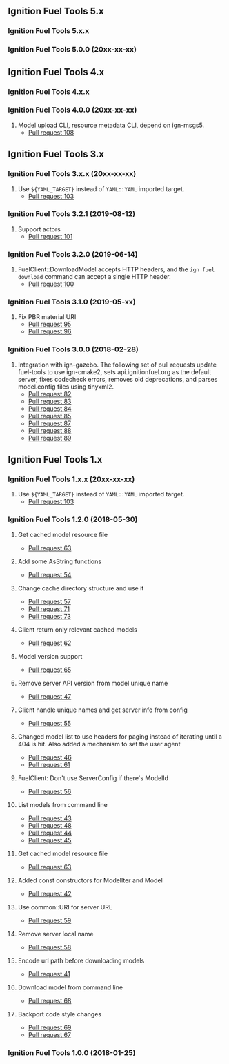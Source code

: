 ## Ignition Fuel Tools 5.x

### Ignition Fuel Tools 5.x.x

### Ignition Fuel Tools 5.0.0 (20xx-xx-xx)

## Ignition Fuel Tools 4.x

### Ignition Fuel Tools 4.x.x

### Ignition Fuel Tools 4.0.0 (20xx-xx-xx)

1. Model upload CLI, resource metadata CLI, depend on ign-msgs5.
    * [Pull request 108](https://bitbucket.org/ignitionrobotics/ign-fuel-tools/pull-requests/108)

## Ignition Fuel Tools 3.x

### Ignition Fuel Tools 3.x.x (20xx-xx-xx)

1. Use `${YAML_TARGET}` instead of `YAML::YAML` imported target.
    * [Pull request 103](https://bitbucket.org/ignitionrobotics/ign-fuel-tools/pull-requests/103)

### Ignition Fuel Tools 3.2.1 (2019-08-12)

1. Support actors
    * [Pull request 101](https://bitbucket.org/ignitionrobotics/ign-fuel-tools/pull-requests/101)

### Ignition Fuel Tools 3.2.0 (2019-06-14)

1. FuelClient::DownloadModel accepts HTTP headers, and the `ign fuel
   download` command can accept a single HTTP header.
    * [Pull request 100](https://bitbucket.org/ignitionrobotics/ign-fuel-tools/pull-requests/100)

### Ignition Fuel Tools 3.1.0 (2019-05-xx)

1. Fix PBR material URI
    * [Pull request 95](https://bitbucket.org/ignitionrobotics/ign-fuel-tools/pull-requests/95)
    * [Pull request 96](https://bitbucket.org/ignitionrobotics/ign-fuel-tools/pull-requests/96)

### Ignition Fuel Tools 3.0.0 (2018-02-28)

1. Integration with ign-gazebo. The following set of pull requests update
   fuel-tools to use ign-cmake2, sets api.ignitionfuel.org as the default
   server, fixes codecheck errors, removes old deprecations, and parses
   model.config files using tinyxml2.
    * [Pull request 82](https://bitbucket.org/ignitionrobotics/ign-fuel-tools/pull-requests/82)
    * [Pull request 83](https://bitbucket.org/ignitionrobotics/ign-fuel-tools/pull-requests/83)
    * [Pull request 84](https://bitbucket.org/ignitionrobotics/ign-fuel-tools/pull-requests/84)
    * [Pull request 85](https://bitbucket.org/ignitionrobotics/ign-fuel-tools/pull-requests/85)
    * [Pull request 87](https://bitbucket.org/ignitionrobotics/ign-fuel-tools/pull-requests/87)
    * [Pull request 88](https://bitbucket.org/ignitionrobotics/ign-fuel-tools/pull-requests/88)
    * [Pull request 89](https://bitbucket.org/ignitionrobotics/ign-fuel-tools/pull-requests/89)

## Ignition Fuel Tools 1.x

### Ignition Fuel Tools 1.x.x (20xx-xx-xx)

1. Use `${YAML_TARGET}` instead of `YAML::YAML` imported target.
    * [Pull request 103](https://bitbucket.org/ignitionrobotics/ign-fuel-tools/pull-requests/103)

### Ignition Fuel Tools 1.2.0 (2018-05-30)

1. Get cached model resource file
    * [Pull request 63](https://bitbucket.org/ignitionrobotics/ign-fuel-tools/pull-requests/63)

1. Add some AsString functions
    * [Pull request 54](https://bitbucket.org/ignitionrobotics/ign-fuel-tools/pull-requests/54)

1. Change cache directory structure and use it
    * [Pull request 57](https://bitbucket.org/ignitionrobotics/ign-fuel-tools/pull-requests/57)
    * [Pull request 71](https://bitbucket.org/ignitionrobotics/ign-fuel-tools/pull-requests/71)
    * [Pull request 73](https://bitbucket.org/ignitionrobotics/ign-fuel-tools/pull-requests/73)

1. Client return only relevant cached models
    * [Pull request 62](https://bitbucket.org/ignitionrobotics/ign-fuel-tools/pull-requests/62)

1. Model version support
    * [Pull request 65](https://bitbucket.org/ignitionrobotics/ign-fuel-tools/pull-requests/65)

1. Remove server API version from model unique name
    * [Pull request 47](https://bitbucket.org/ignitionrobotics/ign-fuel-tools/pull-requests/47)

1. Client handle unique names and get server info from config
    * [Pull request 55](https://bitbucket.org/ignitionrobotics/ign-fuel-tools/pull-requests/55)

1. Changed model list to use headers for paging instead of iterating until
   a 404 is hit. Also added a mechanism to set the user agent
    * [Pull request 46](https://bitbucket.org/ignitionrobotics/ign-fuel-tools/pull-requests/46)
    * [Pull request 61](https://bitbucket.org/ignitionrobotics/ign-fuel-tools/pull-requests/61)

1. FuelClient: Don't use ServerConfig if there's ModelId
    * [Pull request 56](https://bitbucket.org/ignitionrobotics/ign-fuel-tools/pull-requests/56)

1. List models from command line
    * [Pull request 43](https://bitbucket.org/ignitionrobotics/ign-fuel-tools/pull-requests/43)
    * [Pull request 48](https://bitbucket.org/ignitionrobotics/ign-fuel-tools/pull-requests/48)
    * [Pull request 44](https://bitbucket.org/ignitionrobotics/ign-fuel-tools/pull-requests/44)
    * [Pull request 45](https://bitbucket.org/ignitionrobotics/ign-fuel-tools/pull-requests/45)

1. Get cached model resource file
    * [Pull request 63](https://bitbucket.org/ignitionrobotics/ign-fuel-tools/pull-requests/63)

1. Added const constructors for ModelIter and Model
    * [Pull request 42](https://bitbucket.org/ignitionrobotics/ign-fuel-tools/pull-requests/42)

1. Use common::URI for server URL
    * [Pull request 59](https://bitbucket.org/ignitionrobotics/ign-fuel-tools/pull-requests/59)

1. Remove server local name
    * [Pull request 58](https://bitbucket.org/ignitionrobotics/ign-fuel-tools/pull-requests/58)

1. Encode url path before downloading models
    * [Pull request 41](https://bitbucket.org/ignitionrobotics/ign-fuel-tools/pull-requests/41)

1. Download model from command line
    * [Pull request 68](https://bitbucket.org/ignitionrobotics/ign-fuel-tools/pull-requests/68)

1. Backport code style changes
    * [Pull request 69](https://bitbucket.org/ignitionrobotics/ign-fuel-tools/pull-requests/69)
    * [Pull request 67](https://bitbucket.org/ignitionrobotics/ign-fuel-tools/pull-requests/67)

### Ignition Fuel Tools 1.0.0 (2018-01-25)

